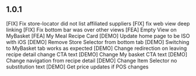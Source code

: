 ## 1.0.1
[FIX] Fix store-locator did not list affiliated suppliers
[FIX] fix web view deep linking
[FIX] Fix bottom bar was over other views
[FEA] Empty View on MyBasket
[FEA] My Meal Recipe Card
[DEMO] Update home page to be ISO with iOS
[DEMO] Remove Store Selector from bottom tab
[DEMO] Switching to MyBasket tab works as expected
[DEMO] Change redirection on leaving recipe detail change CTA text
[DEMO] Change My basket CTA text
[DEMO] Change navigation from recipe detail
[DEMO] Change Item Selector no substitution text
[DEMO] Get price updates if POS changes